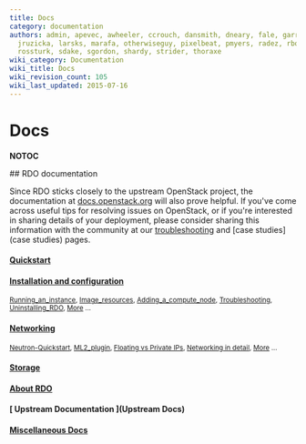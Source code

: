 ```yaml
---
title: Docs
category: documentation
authors: admin, apevec, awheeler, ccrouch, dansmith, dneary, fale, garrett, jlibosva,
  jruzicka, larsks, marafa, otherwiseguy, pixelbeat, pmyers, radez, rbowen, rkukura,
  rossturk, sdake, sgordon, shardy, strider, thoraxe
wiki_category: Documentation
wiki_title: Docs
wiki_revision_count: 105
wiki_last_updated: 2015-07-16
---
```


# Docs

__NOTOC__

<div class="row">
<div class="offset1 span10">
## RDO documentation

Since RDO sticks closely to the upstream OpenStack project, the documentation at [docs.openstack.org](http://docs.openstack.org) will also prove helpful. If you've come across useful tips for resolving issues on OpenStack, or if you're interested in sharing details of your deployment, please consider sharing this information with the community at our [troubleshooting](troubleshooting) and [case studies](case studies) pages.

#### [Quickstart](Quickstart)

#### [ Installation and configuration](Install)

<small>[Running_an_instance](Running_an_instance), [Image_resources](Image_resources), [Adding_a_compute_node](Adding_a_compute_node), [Troubleshooting](Troubleshooting), [Uninstalling_RDO](Uninstalling_RDO), [More](Install) ...</small>

#### [ Networking ](Docs/Networking)

<small>[Neutron-Quickstart](Neutron-Quickstart), [ML2_plugin](ML2_plugin), [Floating vs Private IPs](Difference_between_Floating_IP_and_private_IP), [Networking in detail](Networking_in_too_much_detail), [More](Docs/Networking) ... </small>

#### [ Storage ](Docs/Storage)

#### [ About RDO ](Docs/About)

#### [ Upstream Documentation ](Upstream Docs)

#### [ Miscellaneous Docs ](Docs/Misc)

</div>
</div>
<Category:Documentation>
